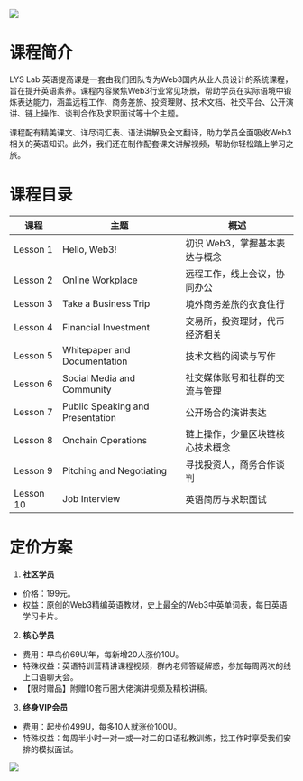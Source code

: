 ![](https://cdn.jsdelivr.net/gh/zey9991/mdpic/202409301525035.png)

# 课程简介

LYS Lab 英语提高课是一套由我们团队专为Web3国内从业人员设计的系统课程，旨在提升英语素养。课程内容聚焦Web3行业常见场景，帮助学员在实际语境中锻炼表达能力，涵盖远程工作、商务差旅、投资理财、技术文档、社交平台、公开演讲、链上操作、谈判合作及求职面试等十个主题。

课程配有精美课文、详尽词汇表、语法讲解及全文翻译，助力学员全面吸收Web3相关的英语知识。此外，我们还在制作配套课文讲解视频，帮助你轻松踏上学习之旅。

# 课程目录

| 课程      | 主题                             | 概述                             |
| --------- | -------------------------------- | -------------------------------- |
| Lesson 1  | Hello, Web3!                     | 初识 Web3，掌握基本表达与概念    |
| Lesson 2  | Online Workplace                 | 远程工作，线上会议，协同办公     |
| Lesson 3  | Take a Business Trip             | 境外商务差旅的衣食住行           |
| Lesson 4  | Financial Investment             | 交易所，投资理财，代币经济相关   |
| Lesson 5  | Whitepaper and Documentation     | 技术文档的阅读与写作             |
| Lesson 6  | Social Media and Community       | 社交媒体账号和社群的交流与管理   |
| Lesson 7  | Public Speaking and Presentation | 公开场合的演讲表达               |
| Lesson 8  | Onchain Operations               | 链上操作，少量区块链核心技术概念 |
| Lesson 9  | Pitching and Negotiating         | 寻找投资人，商务合作谈判         |
| Lesson 10 | Job Interview                    | 英语简历与求职面试               |

# 定价方案

1. **社区学员**

- 价格：199元。
- 权益：原创的Web3精编英语教材，史上最全的Web3中英单词表，每日英语学习卡片。

2. **核心学员**

- 费用：早鸟价69U/年，每新增20人涨价10U。
- 特殊权益：英语特训营精讲课程视频，群内老师答疑解惑，参加每周两次的线上口语聊天会。
- 【限时赠品】附赠10套币圈大佬演讲视频及精校讲稿。

3. **终身VIP会员**

- 费用：起步价499U，每多10人就涨价100U。
- 特殊权益：每周半小时一对一或一对二的口语私教训练，找工作时享受我们安排的模拟面试。

![](https://cdn.jsdelivr.net/gh/zey9991/mdpic/LYS%20Lab%E4%BB%8B%E7%BB%8D%E5%88%9D%E7%A8%BF_09.png)